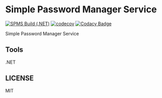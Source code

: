 # Simple Password Manager Service

[![SPMS Build (.NET)](https://github.com/bervProject/SimplePasswordManagerService/actions/workflows/spms-dotnet.yml/badge.svg)](https://github.com/bervProject/SimplePasswordManagerService/actions/workflows/spms-dotnet.yml)
[![codecov](https://codecov.io/github/bervProject/SimplePasswordManagerService/branch/main/graph/badge.svg?token=3y903WRHIN)](https://codecov.io/github/bervProject/SimplePasswordManagerService)
[![Codacy Badge](https://app.codacy.com/project/badge/Grade/5a145d5673b345878291690d9267c36f)](https://www.codacy.com/gh/bervProject/SimplePasswordManagerService/dashboard?utm_source=github.com&amp;utm_medium=referral&amp;utm_content=bervProject/SimplePasswordManagerService&amp;utm_campaign=Badge_Grade)

Simple Password Manager Service

## Tools

.NET

## LICENSE

MIT
